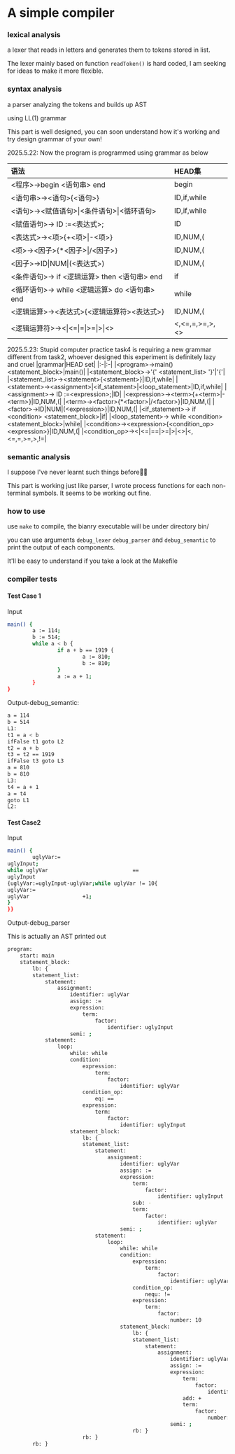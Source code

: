 # A simple compiler
### lexical analysis
a lexer that reads in letters and generates them to tokens stored in list.

The lexer mainly based on function `readToken()` is hard coded, I am seeking for ideas to make it more flexible.

### syntax analysis
a parser analyzing the tokens and builds up AST

using LL(1) grammar

This part is well designed, you can soon understand how it's working and try design grammar of your own!

2025.5.22: Now the program is programmed using grammar as below

|语法|HEAD集|
|:-|:-|
|\<程序\>→begin \<语句串\> end|begin|
|\<语句串\>→\<语句\>{\<语句\>}|ID,if,while|
|\<语句\>→\<赋值语句\>\|\<条件语句\>\|\<循环语句\>|ID,if,while|
|\<赋值语句\>→ ID :=\<表达式\>;|ID|
|\<表达式\>→\<项\>{+\<项\>\|-\<项\>}|ID,NUM,(|
|\<项\>→\<因子\>{*\<因子\>\|/\<因子\>}|ID,NUM,(|
|\<因子\>→ID\|NUM\|(\<表达式\>)|ID,NUM,(|
|\<条件语句\>→ if \<逻辑运算\> then \<语句串\> end|if|
|\<循环语句\>→ while \<逻辑运算\> do \<语句串\> end|while|
|\<逻辑运算\>→\<表达式\>{\<逻辑运算符\>\<表达式\>}|ID,NUM,(|
|\<逻辑运算符\>→\<\|\<=\|=\|\>=\|\>\|\<\>|\<,\<=,=,\>=,\>,\<\>|


2025.5.23: Stupid computer practice task4 is requiring a new grammar different from task2, whoever designed this experiment is definitely lazy and cruel
|grammar|HEAD set|
|:-|:-|
|\<program\>→main() \<statement_block\>|main()|
|\<statement_block\>→'{' \<statement_list\> '}'|'{'|
|\<statement_list\>→\<statement\>{\<statement\>}|ID,if,while|
|\<statement\>→\<assignment\>\|\<if_statement\>\|\<loop_statement\>|ID,if,while|
|\<assignment\>→ ID :=\<expression\>;|ID|
|\<expression\>→\<term\>{+\<term\>\|-\<term\>}|ID,NUM,(|
|\<term\>→\<factor\>{*\<factor\>\|/\<factor\>}|ID,NUM,(|
|\<factor\>→ID\|NUM\|(\<expression\>)|ID,NUM,(|
|\<if_statement\>→ if \<condition\> \<statement_block\>|if|
|\<loop_statement\>→ while \<condition\> \<statement_block\>|while|
|\<condition\>→\<expression\>{\<condition_op\>\<expression\>}|ID,NUM,(|
|\<condition_op\>→\<\|\<=\|==\|\>=\|\>\|\<\>|\<,\<=,=,\>=,\>,!=|

### semantic analysis
I suppose I've never learnt such things before🤔😰

This part is working just like parser, I wrote process functions for each non-terminal symbols. It seems to be working out fine.

### how to use
use `make` to compile, the bianry executable will be under directory bin/

you can use arguments `debug_lexer` `debug_parser` and `debug_semantic` to print the output of each components.

It'll be easy to understand if you take a look at the Makefile

### compiler tests
#### Test Case 1

Input
```sh
main() {
        a := 114;
        b := 514;
        while a < b {
                if a + b == 1919 {
                        a := 810;
                        b := 810;
                }
                a := a + 1;
        }
}
```
Output-debug_semantic:
```sh
a = 114
b = 514
L1:
t1 = a < b
ifFalse t1 goto L2
t2 = a + b
t3 = t2 == 1919
ifFalse t3 goto L3
a = 810
b = 810
L3:
t4 = a + 1
a = t4
goto L1
L2:
```

#### Test Case2

Input
```sh
main() {
        uglyVar:=
uglyInput;
while uglyVar                           ==
uglyInput
{uglyVar:=uglyInput-uglyVar;while uglyVar != 10{
uglyVar:=
uglyVar                 +1;
}
}}
```
Output-debug_parser

This is actually an AST printed out

```sh
program:
    start: main
    statement_block:
        lb: {
        statement_list:
            statement:
                assignment:
                    identifier: uglyVar
                    assign: :=
                    expression:
                        term:
                            factor:
                                identifier: uglyInput
                    semi: ;
            statement:
                loop:
                    while: while
                    condition:
                        expression:
                            term:
                                factor:
                                    identifier: uglyVar
                        condition_op:
                            eq: ==
                        expression:
                            term:
                                factor:
                                    identifier: uglyInput
                    statement_block:
                        lb: {
                        statement_list:
                            statement:
                                assignment:
                                    identifier: uglyVar
                                    assign: :=
                                    expression:
                                        term:
                                            factor:
                                                identifier: uglyInput
                                        sub: -
                                        term:
                                            factor:
                                                identifier: uglyVar
                                    semi: ;
                            statement:
                                loop:
                                    while: while
                                    condition:
                                        expression:
                                            term:
                                                factor:
                                                    identifier: uglyVar
                                        condition_op:
                                            nequ: !=
                                        expression:
                                            term:
                                                factor:
                                                    number: 10
                                    statement_block:
                                        lb: {
                                        statement_list:
                                            statement:
                                                assignment:
                                                    identifier: uglyVar
                                                    assign: :=
                                                    expression:
                                                        term:
                                                            factor:
                                                                identifier: uglyVar
                                                        add: +
                                                        term:
                                                            factor:
                                                                number: 1
                                                    semi: ;
                                        rb: }
                        rb: }
        rb: }
```